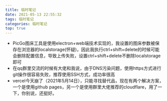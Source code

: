 ```yaml
---
title: 临时笔记
date: 2021-05-13 22:55:32
tags: 临时笔记
categories: 临时笔记
top: true
---
```

* PicGo图床工具是使用electron+web端技术实现的，我设置的图床参数被保存在浏览器的localstorage(怀疑)，因此我执行ctrl+shift+delete的时候可能会删除配置信息，导致上传失败，设置ctrl+shift+delete不删除localstorage即可
* 在qq群里交流的时候有大佬和我说，由于DNS污染问题，使用https方式进行git操作很容易失败，推荐使用SSH方式，成功率很高
* vercel今天崩了（2021年5月14日），只能寻找替代品，现在有两个解决方案，一个是使用github pages，另一个是使用群里大佬推荐的cloudflare，用了一下，你别说，还挺好。